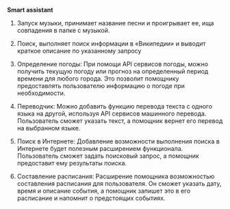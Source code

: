 **Smart assistant**

1. Запуск музыки, принимает название песни и проигрывает ее, ища совпадения в папке с музыкой.

2. Поиск, выполняет поиск информации в «Википедии» и выводит краткое описание по указанному запросу
   
3. Определение погоды: При помощи API сервисов погоды, можно получить текущую погоду или прогноз на определенный период времени для любого города. Это позволит помощнику предоставлять пользователю информацию о погоде при необходимости.
   
4. Переводчик: Можно добавить функцию перевода текста с одного языка на другой, используя API сервисов машинного перевода. Пользователь сможет указать текст, а помощник вернет его перевод на выбранном языке.
   
5. Поиск в Интернете: Добавление возможности выполнения поиска в Интернете будет полезным расширением функционала. Пользователь сможет задать поисковый запрос, а помощник предоставит ему результаты поиска.
    
6. Составление расписания: Расширение помощника возможностью составления расписания для пользователя. Он сможет указать дату, время и описание события, а помощник запишет это в его расписание и напомнит о предстоящих событиях.

